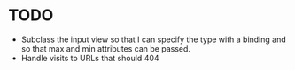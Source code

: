# TODO

* Subclass the input view so that I can specify the type with a binding and so that max and min attributes can be passed.
* Handle visits to URLs that should 404